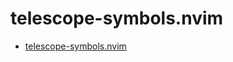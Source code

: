 # telescope-symbols.nvim

- [telescope-symbols.nvim](https://github.com/nvim-telescope/telescope-symbols.nvim)
